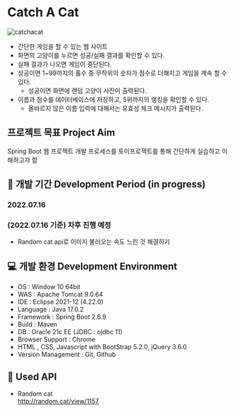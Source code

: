 # Catch A Cat
![catchacat](https://user-images.githubusercontent.com/97426362/179360371-db69e029-5dc9-4ffc-93c1-9daddf711742.gif)
- 간단한 게임을 할 수 있는 웹 사이트
- 화면의 고양이를 누르면 성공/실패 결과를 확인할 수 있다.
- 실패 결과가 나오면 게임이 중단된다.
- 성공이면 1~99까지의 홀수 중 무작위의 숫자가 점수로 더해지고 게임을 계속 할 수 있다.
  - 성공이면 화면에 랜덤 고양이 사진이 출력된다. 
- 이름과 점수를 데이터베이스에 저장하고, 5위까지의 랭킹을 확인할 수 있다.
  - 올바르지 않은 이름 입력에 대해서는 유효성 체크 메시지가 출력된다.

## 프로젝트 목표 Project Aim
Spring Boot 웹 프로젝트 개발 프로세스를 토이프로젝트를 통해 간단하게 실습하고 이해하고자 함

## 📅 개발 기간 Development Period (in progress)
### 2022.07.16
### (2022.07.16 기준) 차후 진행 예정
- Random cat api로 이미지 불러오는 속도 느린 것 해결하기

## 💻 개발 환경 Development Environment
- OS :  Window 10 64bit
- WAS : Apache Tomcat 9.0.64
- IDE : Eclipse 2021-12 (4.22.0)
- Language : Java 17.0.2
- Framework : Spring Boot 2.6.9
- Build : Maven
- DB : Oracle 21c EE (JDBC : ojdbc 11)
- Browser Support : Chrome
- HTML , CSS, Javascript with BootStrap 5.2.0, jQuery 3.6.0
- Version Management : Git, Github  

## 🔗 Used API
- Random cat  
http://random.cat/view/1157
